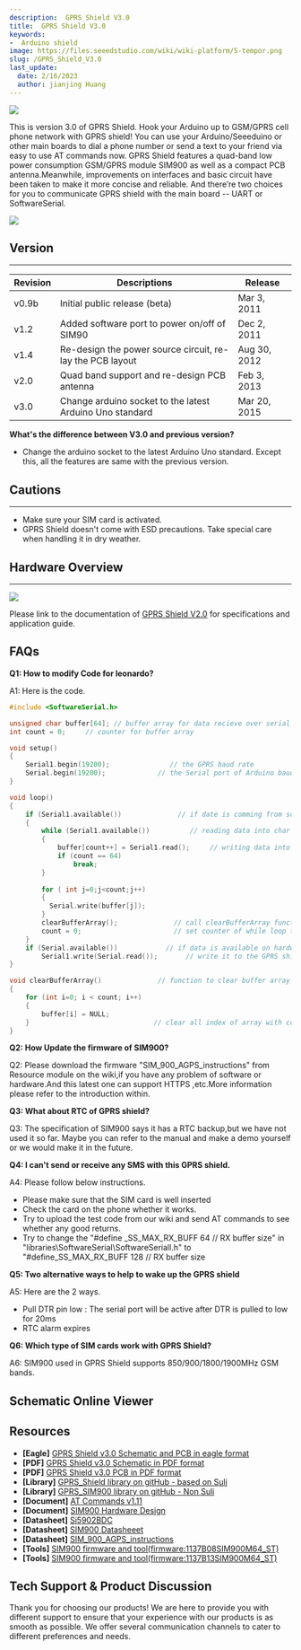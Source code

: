 ```yaml
---
description:  GPRS Shield V3.0
title:  GPRS Shield V3.0
keywords:
-  Arduino shield
image: https://files.seeedstudio.com/wiki/wiki-platform/S-tempor.png
slug: /GPRS_Shield_V3.0
last_update:
  date: 2/16/2023
  author: jianjing Huang
---
```

<!-- ---
name: GPRS Shield V3.0
category: Shield
bzurl: https://www.seeedstudio.com/GPRS-Shield-V3.0-p-2333.html
oldwikiname:  GPRS Shield V3.0
prodimagename:
surveyurl: https://www.research.net/r/GPRS_Shield_V3
sku:  113030009
--- -->

![](https://files.seeedstudio.com/wiki/GPRS_Shield_V3.0/img/GPRS_Shield_V3.0_p1.jpg)

This is version 3.0 of GPRS Shield.
Hook your Arduino up to GSM/GPRS cell phone network with GPRS shield! You can use your Arduino/Seeeduino or other main boards to dial a phone number or send a text to your friend via easy to use AT commands now.
GPRS Shield features a quad-band low power consumption GSM/GPRS module SIM900 as well as a compact PCB antenna.Meanwhile, improvements on interfaces and basic circuit have been taken to make it more concise and reliable.
And there’re two choices for you to communicate GPRS shield with the main board -- UART or SoftwareSerial.

[![](https://files.seeedstudio.com/wiki/Seeed-WiKi/docs/images/300px-Get_One_Now_Banner-ragular.png)](https://www.seeedstudio.com/GPRS-Shield-V3.0-p-2333.html)

## Version

---
| Revision | Descriptions                                              | Release      |
|----------|-----------------------------------------------------------|--------------|
| v0.9b    | Initial public release (beta)                             | Mar 3, 2011  |
| v1.2     | Added software port to power on/off of SIM90              | Dec 2, 2011  |
| v1.4     | Re-design the power source circuit, re-lay the PCB layout | Aug 30, 2012 |
| v2.0     | Quad band support and re-design PCB antenna                                     | Feb 3, 2013  |
| v3.0     | Change arduino socket to the latest Arduino Uno standard  | Mar 20, 2015 |

**What's the difference between V3.0 and previous version?**

- Change the arduino socket to the latest Arduino Uno standard. Except this, all the features are same with the previous version.

## Cautions

---
- Make sure your SIM card is activated.
- GPRS Shield doesn't come with ESD precautions. Take special care when handling it in dry weather.

## Hardware Overview

---
![](https://files.seeedstudio.com/wiki/GPRS_Shield_V3.0/img/Gprs_shield_v3_layout1.png)

Please link to the documentation of [GPRS Shield V2.0](https://wiki.seeedstudio.com/GPRS_Shield_V2.0/) for specifications and application guide.

## FAQs

**Q1: How to modify Code for leonardo?**

A1: Here is the code.

```cpp
#include <SoftwareSerial.h>

unsigned char buffer[64]; // buffer array for data recieve over serial port
int count = 0;     // counter for buffer array

void setup()
{
    Serial1.begin(19200);               // the GPRS baud rate   
    Serial.begin(19200);             // the Serial port of Arduino baud rate.
}

void loop()
{
    if (Serial1.available())              // if date is comming from softwareserial port ==> data is comming from gprs shield
    {
        while (Serial1.available())          // reading data into char array
        {
            buffer[count++] = Serial1.read();     // writing data into array
            if (count == 64)
                break;
        }
    
        for ( int j=0;j<count;j++)
        {
          Serial.write(buffer[j]);
        }
        clearBufferArray();              // call clearBufferArray function to clear the storaged data from the array
        count = 0;                       // set counter of while loop to zero
    }
    if (Serial.available())            // if data is available on hardwareserial port ==> data is comming from PC or notebook
        Serial1.write(Serial.read());       // write it to the GPRS shield
}

void clearBufferArray()              // function to clear buffer array
{
    for (int i=0; i < count; i++)
    {
        buffer[i] = NULL;
    }                               // clear all index of array with command NULL
}
```

**Q2: How Update the firmware of SIM900?**

Q2: Please download the firmware "SIM_900_AGPS_instructions" from Resource module on the wiki,if you have any problem of software or hardware.And this latest one can support HTTPS ,etc.More information please refer to the introduction within.

**Q3: What about RTC of GPRS shield?**

Q3: The specification of SIM900 says it has a RTC backup,but we have not used it so far. Maybe you can refer to the manual and make a demo yourself or we would make it in the future.

**Q4: I can't send or receive any SMS with this GPRS shield.**

A4: Please follow below instructions.

- Please make sure that the SIM card is well inserted
- Check the card on the phone whether it works.
- Try to upload the test code from our wiki and send AT commands to see whether any good returns.
- Try to change the "#define _SS_MAX_RX_BUFF 64 // RX buffer size" in "libraries\SoftwareSerial\SoftwareSeriall.h" to "#define_SS_MAX_RX_BUFF 128 // RX buffer size

**Q5: Two alternative ways to help to wake up the GPRS shield**

A5: Here are the 2 ways.

- Pull DTR pin low : The serial port will be active after DTR is pulled to low for 20ms
- RTC alarm expires

**Q6: Which type of SIM cards work with GPRS Shield?**

A6: SIM900 used in GPRS Shield supports 850/900/1800/1900MHz GSM bands.

## Schematic Online Viewer

<div className="altium-ecad-viewer" data-project-src="https://files.seeedstudio.com/wiki/GPRS_Shield_V3.0/res/GPRS_Shield_V3.0_sch_pcb.zip" style={{borderRadius: '0px 0px 4px 4px', height: 500, borderStyle: 'solid', borderWidth: 1, borderColor: 'rgb(241, 241, 241)', overflow: 'hidden', maxWidth: 1280, maxHeight: 700, boxSizing: 'border-box'}}>
</div>

## Resources

- **[Eagle]** [GPRS Shield v3.0 Schematic and PCB in eagle format](https://files.seeedstudio.com/wiki/GPRS_Shield_V3.0/res/GPRS_Shield_V3.0_sch_pcb.zip)
- **[PDF]** [GPRS Shield v3.0 Schematic in PDF format](https://files.seeedstudio.com/wiki/GPRS_Shield_V3.0/res/GPRS_Shield_v3.0%20sch.pdf)
- **[PDF]** [GPRS Shield v3.0 PCB in PDF format](https://files.seeedstudio.com/wiki/GPRS_Shield_V3.0/res/GPRS%20Shield%20v3.0%20PCB.pdf)
- **[Library]** [GPRS_Shield library on gitHub - based on Suli](https://github.com/Seeed-Studio/GPRS_Shield_Suli)
- **[Library]** [GPRS_SIM900 library on gitHub - Non Suli](https://github.com/Seeed-Studio/GPRS_SIM900)
- **[Document]** [AT Commands v1.11](https://files.seeedstudio.com/wiki/GPRS_Shield_V3.0/res/AT_Commands_v1.11.pdf)
- **[Document]** [SIM900 Hardware Design](https://files.seeedstudio.com/wiki/GPRS_Shield_V3.0/res/SIM900_HD_V1.05.pdf)
- **[Datasheet]** [Si5902BDC](http://www.vishay.com/docs/70415/si5902bd.pdf)
- **[Datasheet]** [SIM900 Datasheeet](https://files.seeedstudio.com/wiki/GPRS_Shield_V3.0/res/SIM900datasheeet.zip)
- **[Datasheet]** [SIM_900_AGPS_instructions](https://files.seeedstudio.com/wiki/GPRS_Shield_V3.0/res/SIM_900_AGPS_instructions.zip)
- **[Tools]** [SIM900 firmware and tool(firmware:1137B08SIM900M64_ST)](https://files.seeedstudio.com/wiki/GPRS_Shield_V3.0/res/1137B08SIM900M64_ST.zip)
- **[Tools]** [SIM900 firmware and tool(firmware:1137B13SIM900M64_ST)](https://files.seeedstudio.com/wiki/GPRS_Shield_V3.0/res/1137B13SIM900M64_ST.zip)

## Tech Support & Product Discussion

Thank you for choosing our products! We are here to provide you with different support to ensure that your experience with our products is as smooth as possible. We offer several communication channels to cater to different preferences and needs.

<div class="button_tech_support_container">
<a href="https://forum.seeedstudio.com/" class="button_forum"></a> 
<a href="https://www.seeedstudio.com/contacts" class="button_email"></a>
</div>

<div class="button_tech_support_container">
<a href="https://discord.gg/eWkprNDMU7" class="button_discord"></a> 
<a href="https://github.com/Seeed-Studio/wiki-documents/discussions/69" class="button_discussion"></a>
</div>
